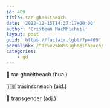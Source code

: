 ```yaml
---
id: 409
title: tar-ghnèitheach
date: '2022-12-15T14:37:17+00:00'
author: 'Crìstean MacMhìcheil'
layout: post
guid: 'https://faclair.lgbt/?p=409'
permalink: /tar%e2%80%91ghneitheach/
categories:
    - gd
---
```


&#x1f3f4;&#xe0067;&#xe0062;&#xe0073;&#xe0063;&#xe0074;&#xe007f; tar-ghnèitheach (bua.)

&#x1f1ee;&#x1f1ea; trasinscneach (aid.)

&#x1f3f4;&#xe0067;&#xe0062;&#xe0065;&#xe006e;&#xe0067;&#xe007f; transgender (adj.)